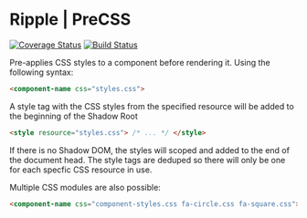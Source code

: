 # Ripple | PreCSS
[![Coverage Status](https://coveralls.io/repos/rijs/precss/badge.svg?branch=master&service=github)](https://coveralls.io/github/rijs/precss?branch=master)
[![Build Status](https://travis-ci.org/rijs/precss.svg)](https://travis-ci.org/rijs/precss)

Pre-applies CSS styles to a component before rendering it. Using the following syntax:

```html
<component-name css="styles.css">
```

A style tag with the CSS styles from the specified resource will be added to the beginning of the Shadow Root

```html
<style resource="styles.css"> /* ... */ </style>
```

If there is no Shadow DOM, the styles will scoped and added to the end of the document head. The style tags are deduped so there will only be one for each specfic CSS resource in use.

Multiple CSS modules are also possible:

```html
<component-name css="component-styles.css fa-circle.css fa-square.css">
```